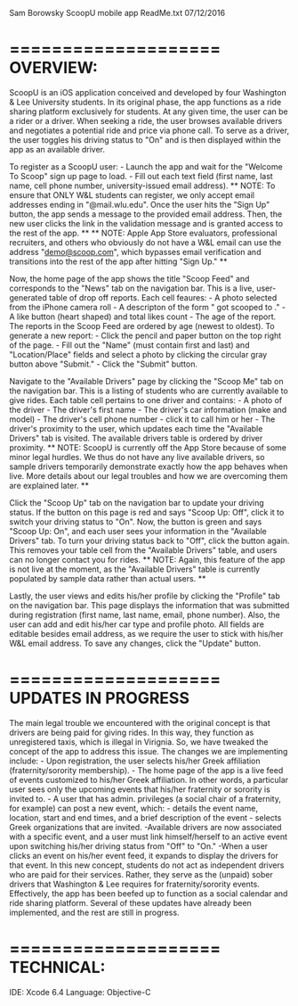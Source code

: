 Sam Borowsky
ScoopU mobile app
ReadMe.txt
07/12/2016

====================
OVERVIEW:
====================

ScoopU is an iOS application conceived and developed by four Washington & Lee University students. In its original phase, the app functions as a ride sharing platform exclusively for students. At any given time, the user can be a rider or a driver. When seeking a ride, the user browses available drivers and negotiates a potential ride and price via phone call. To serve as a driver, the user toggles his driving status to "On" and is then displayed within the app as an available driver.

To register as a ScoopU user:
	- Launch the app and wait for the "Welcome To Scoop" sign up page to load.
	- Fill out each text field (first name, last name, cell phone number, university-issued email address).
		** NOTE: To ensure that ONLY W&L students can register, we only accept email addresses ending in "@mail.wlu.edu". Once the user hits the "Sign Up" button, the app sends a message to the provided email address. Then, the new user clicks the link in the validation message and is granted access to the rest of the app. **
		** NOTE: Apple App Store evaluators, professional recruiters, and others who obviously do not have a W&L email can use the address "demo@scoop.com", which bypasses email verification and transitions into the rest of the app after hitting "Sign Up." **

Now, the home page of the app shows the title "Scoop Feed" and corresponds to the "News" tab on the navigation bar. This is a live, user-generated table of drop off reports. Each cell feaures:
	- A photo selected from the iPhone camera roll
	- A descripton of the form "<name> got scooped to <drop off location>."
	- A like button (heart shaped) and total likes count
	- The age of the report. The reports in the Scoop Feed are ordered by age (newest to oldest).
To generate a new report:
	- Click the pencil and paper button on the top right of the page.
	- Fill out the "Name" (must contain first and last) and "Location/Place" fields and select a photo by clicking the circular gray button above "Submit."
	- Click the "Submit" button.  

Navigate to the "Available Drivers" page by clicking the "Scoop Me" tab on the navigation bar. This is a listing of students who are currently available to give rides. Each table cell pertains to one driver and contains:
	- A photo of the driver
	- The driver's first name
	- The driver's car information (make and model)
	- The driver's cell phone number - click it to call him or her
	- The driver's proximity to the user, which updates each time the "Available Drivers" tab is visited. The available drivers table is ordered by driver proximity.
		** NOTE: ScoopU is currently off the App Store because of some minor legal hurdles. We thus do not have any live available drivers, so sample drivers temporarily demonstrate exactly how the app behaves when live. More details about our legal troubles and how we are overcoming them are explained later. **

Click the "Scoop Up" tab on the navigation bar to update your driving status. If the button on this page is red and says "Scoop Up: Off", click it to switch your driving status to "On". Now, the button is green and says "Scoop Up: On", and each user sees your information in the "Available Drivers" tab. To turn your driving status back to "Off", click the button again. This removes your table cell from the "Available Drivers" table, and users can no longer contact you for rides.
	** NOTE: Again, this feature of the app is not live at the moment, as the "Available Drivers" table is currently populated by sample data rather than actual users. **

Lastly, the user views and edits his/her profile by clicking the "Profile" tab on the navigation bar. This page displays the information that was submitted during registration (first name, last name, email, phone number). Also, the user can add and edit his/her car type and profile photo. All fields are editable besides email address, as we require the user to stick with his/her W&L email address. To save any changes, click the "Update" button.


====================
UPDATES IN PROGRESS
====================

The main legal trouble we encountered with the original concept is that drivers are being paid for giving rides. In this way, they function as unregistered taxis, which is illegal in Virignia. So, we have tweaked the concept of the app to address this issue. The changes we are implementing include:
	- Upon registration, the user selects his/her Greek affiliation (fraternity/sorority membership).
	- The home page of the app is a live feed of events customized to his/her Greek affiliation. In other words, a particular user sees   only the upcoming events that his/her fraternity or sorority is invited to.
	- A user that has admin. privileges (a social chair of a fraternity, for example) can post a new event, which:
		- details the event name, location, start and end times, and a brief description of the event
		- selects Greek organizations that are invited.
	-Available drivers are now associated with a specific event, and a user must link himself/herself to an active event upon switching his/her driving status from "Off" to "On."
	-When a user clicks an event on his/her event feed, it expands to display the drivers for that event.
In this new concept, students do not act as independent drivers who are paid for their services. Rather, they serve as the (unpaid) sober drivers that Washington & Lee requires for fraternity/sorority events. Effectively, the app has been beefed up to function as a social calendar and ride sharing platform. Several of these updates have already been implemented, and the rest are still in progress. 


====================
TECHNICAL: 
====================
IDE: Xcode 6.4
Language: Objective-C
